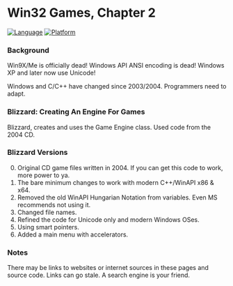 # Win32 Games, Chapter 2
[![Language](https://img.shields.io/badge/Language%20-C++-blue.svg)](https://github.com/GeorgePimpleton/Win32-games/)
[![Platform](https://img.shields.io/badge/Platform%20-Win32-blue.svg)](https://github.com/GeorgePimpleton/Win32-games/)

### Background
Win9X/Me is officially dead!  Windows API ANSI encoding is dead!  Windows XP and later now use Unicode!

Windows and C/C++ have changed since 2003/2004.  Programmers need to adapt.

### Blizzard: Creating An Engine For Games
Blizzard, creates and uses the Game Engine class.  Used code from the 2004 CD.

### Blizzard Versions
0. Original CD game files written in 2004.  If you can get this code to work, more power to ya.
1. The bare minimum changes to work with modern C++/WinAPI x86 & x64.
2. Removed the old WinAPI Hungarian Notation from variables.  Even MS recommends not using it.
3. Changed file names.
4. Refined the code for Unicode only and modern Windows OSes.
5. Using smart pointers.
6. Added a main menu with accelerators.

### Notes
There may be links to websites or internet sources in these pages and source code. Links can go stale. A search engine is your friend.
